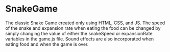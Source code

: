 # SnakeGame
The classic Snake Game created only using HTML, CSS, and JS. The speed of the snake and expansion rate when eating the food can be changed by simply changing the value of either the snakeSpeed or expansionRate variables in the game.js file. Sound effects are also incorporated when eating food and when the game is over.
